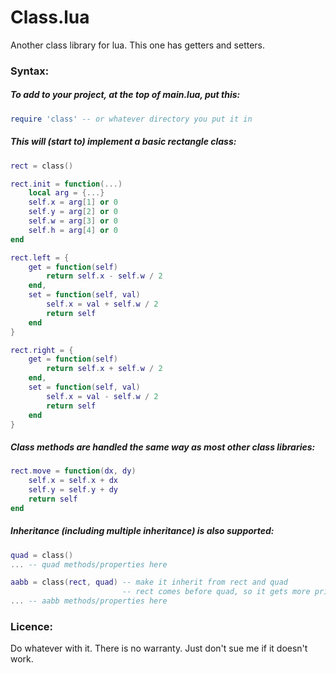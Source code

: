 # Class.lua

Another class library for lua. This one has getters and setters.

### Syntax:

##### To add to your project, at the top of main.lua, put this:
```lua
require 'class' -- or whatever directory you put it in
```

##### This will (start to) implement a basic rectangle class:

```lua
rect = class()

rect.init = function(...)
	local arg = {...}
	self.x = arg[1] or 0
	self.y = arg[2] or 0
	self.w = arg[3] or 0
	self.h = arg[4] or 0
end

rect.left = {
	get = function(self)
		return self.x - self.w / 2
	end,
	set = function(self, val)
		self.x = val + self.w / 2
		return self
	end
}

rect.right = {
	get = function(self)
		return self.x + self.w / 2
	end,
	set = function(self, val)
		self.x = val - self.w / 2
		return self
	end
}
```

##### Class methods are handled the same way as most other class libraries:

```lua
rect.move = function(dx, dy)
	self.x = self.x + dx
	self.y = self.y + dy
	return self
end
```

##### Inheritance (including multiple inheritance) is also supported:

```lua
quad = class()
... -- quad methods/properties here

aabb = class(rect, quad) -- make it inherit from rect and quad
                         -- rect comes before quad, so it gets more priority
... -- aabb methods/properties here
```

### Licence:

Do whatever with it. There is no warranty. Just don't sue me if it doesn't work.
